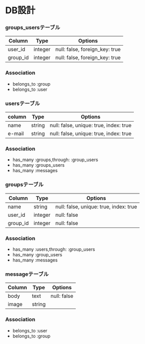 # DB設計

### groups_usersテーブル

|Column|Type|Options|
|------|----|-------|
|user_id|integer|null: false, foreign_key: true|
|group_id|integer|null: false, foreign_key: true|
### Association
- belongs_to :group
- belongs_to :user

### usersテーブル
|column|Type|Options|
|------|----|-------|
|name|string|null: false, unique: true, index: true|
|e-mail|string|null: false, unique: true, index: true| 
### Association
- has_many :groups,through: :group_users
- has_many :groups_users
- has_many :messages

### groupsテーブル
|Column|Type|Options|
|------|----|-------|
|name|string|null: false, unique: true, index: true|
|user_id|integer|null: false|
|group_id|integer|null: false|
### Association
- has_many :users,through: :group_users
- has_many :group_users
- has_many :messages

### messageテーブル
|Column|Type|Options|
|------|----|-------|
|body|text|null: false|
|image|string||
### Association
- belongs_to :user
- belongs_to :group